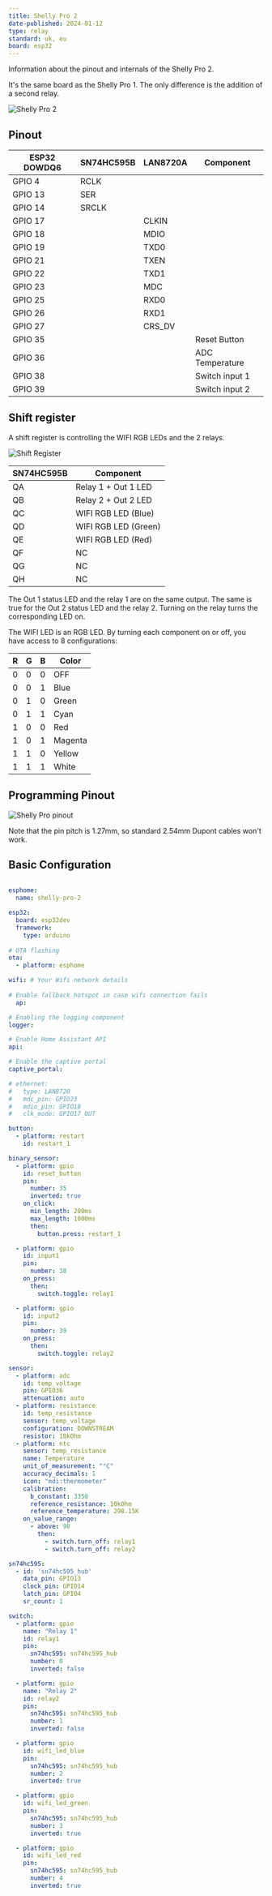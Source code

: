 ```yaml
---
title: Shelly Pro 2
date-published: 2024-01-12
type: relay
standard: uk, eu
board: esp32
---
```


Information about the pinout and internals of the Shelly Pro 2.

It's the same board as the Shelly Pro 1. The only difference is the addition of a second relay.

![Shelly Pro 2](shelly-pro-2.jpg)

## Pinout

ESP32 DOWDQ6| SN74HC595B | LAN8720A | Component
------------|------------|----------|----------
GPIO 4      |RCLK        |          |
GPIO 13     |SER         |          |
GPIO 14     |SRCLK       |          |
GPIO 17     |            |CLKIN     |
GPIO 18     |            |MDIO      |
GPIO 19     |            |TXD0      |
GPIO 21     |            |TXEN      |
GPIO 22     |            |TXD1      |
GPIO 23     |            |MDC       |
GPIO 25     |            |RXD0      |
GPIO 26     |            |RXD1      |
GPIO 27     |            |CRS_DV    |
GPIO 35     |            |          |Reset Button
GPIO 36     |            |          |ADC Temperature
GPIO 38     |            |          |Switch input 1
GPIO 39     |            |          |Switch input 2

## Shift register

A shift register is controlling the WIFI RGB LEDs and the 2 relays.

![Shift Register](shift-register.jpg)

SN74HC595B| Component
----------|----------
QA        |Relay 1 + Out 1 LED
QB        |Relay 2 + Out 2 LED
QC        |WIFI RGB LED (Blue)
QD        |WIFI RGB LED (Green)
QE        |WIFI RGB LED (Red)
QF        |NC
QG        |NC
QH        |NC

The Out 1 status LED and the relay 1 are on the same output. The same is true for the Out 2 status LED and the relay 2.
Turning on the relay turns the corresponding LED on.

The WIFI LED is an RGB LED. By turning each component on or off, you have access to 8 configurations:

R|G|B| Color
-|-|-|-------
0|0|0|OFF
0|0|1|Blue
0|1|0|Green
0|1|1|Cyan
1|0|0|Red
1|0|1|Magenta
1|1|0|Yellow
1|1|1|White

## Programming Pinout

![Shelly Pro pinout](https://user-images.githubusercontent.com/38843794/156607973-259d2b27-976c-4b71-9198-ec737f6e95fb.png)

Note that the pin pitch is 1.27mm, so standard 2.54mm Dupont cables won't work.

## Basic Configuration

```yaml

esphome:
  name: shelly-pro-2

esp32:
  board: esp32dev
  framework:
    type: arduino
    
# OTA flashing
ota:
  - platform: esphome

wifi: # Your Wifi network details
  
# Enable fallback hotspot in case wifi connection fails  
  ap:

# Enabling the logging component
logger:

# Enable Home Assistant API
api:

# Enable the captive portal
captive_portal:

# ethernet:
#   type: LAN8720
#   mdc_pin: GPIO23
#   mdio_pin: GPIO18
#   clk_mode: GPIO17_OUT

button:
  - platform: restart
    id: restart_1

binary_sensor:
  - platform: gpio
    id: reset_button
    pin:
      number: 35
      inverted: true
    on_click:
      min_length: 200ms
      max_length: 1000ms
      then:
        button.press: restart_1

  - platform: gpio
    id: input1
    pin:
      number: 38
    on_press:
      then:
        switch.toggle: relay1

  - platform: gpio
    id: input2
    pin:
      number: 39
    on_press:
      then:
        switch.toggle: relay2

sensor:
  - platform: adc
    id: temp_voltage
    pin: GPIO36
    attenuation: auto
  - platform: resistance
    id: temp_resistance
    sensor: temp_voltage
    configuration: DOWNSTREAM
    resistor: 10kOhm
  - platform: ntc
    sensor: temp_resistance
    name: Temperature
    unit_of_measurement: "°C"
    accuracy_decimals: 1
    icon: "mdi:thermometer"
    calibration:
      b_constant: 3350
      reference_resistance: 10kOhm
      reference_temperature: 298.15K
    on_value_range:
      - above: 90
        then:
          - switch.turn_off: relay1
          - switch.turn_off: relay2

sn74hc595:
  - id: 'sn74hc595_hub'
    data_pin: GPIO13
    clock_pin: GPIO14
    latch_pin: GPIO4
    sr_count: 1

switch:
  - platform: gpio
    name: "Relay 1"
    id: relay1
    pin:
      sn74hc595: sn74hc595_hub
      number: 0
      inverted: false

  - platform: gpio
    name: "Relay 2"
    id: relay2
    pin:
      sn74hc595: sn74hc595_hub
      number: 1
      inverted: false

  - platform: gpio
    id: wifi_led_blue
    pin:
      sn74hc595: sn74hc595_hub
      number: 2
      inverted: true

  - platform: gpio
    id: wifi_led_green
    pin:
      sn74hc595: sn74hc595_hub
      number: 3
      inverted: true

  - platform: gpio
    id: wifi_led_red
    pin:
      sn74hc595: sn74hc595_hub
      number: 4
      inverted: true
```
